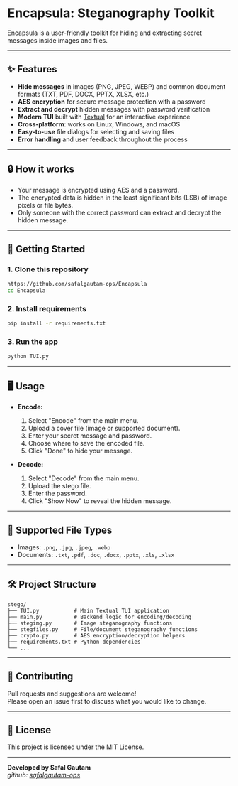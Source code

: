 # Encapsula: Steganography Toolkit

Encapsula is a user-friendly toolkit for hiding and extracting secret messages inside images and files.  

---

## ✨ Features

- **Hide messages** in images (PNG, JPEG, WEBP) and common document formats (TXT, PDF, DOCX, PPTX, XLSX, etc.)
- **AES encryption** for secure message protection with a password
- **Extract and decrypt** hidden messages with password verification
- **Modern TUI** built with [Textual](https://github.com/Textualize/textual) for an interactive experience
- **Cross-platform**: works on Linux, Windows, and macOS
- **Easy-to-use** file dialogs for selecting and saving files
- **Error handling** and user feedback throughout the process

---

## 🔒 How it works

- Your message is encrypted using AES and a password.
- The encrypted data is hidden in the least significant bits (LSB) of image pixels or file bytes.
- Only someone with the correct password can extract and decrypt the hidden message.

---

## 🚀 Getting Started

### 1. Clone this repository

```bash
https://github.com/safalgautam-ops/Encapsula
cd Encapsula
```

### 2. Install requirements

```bash
pip install -r requirements.txt
```

### 3. Run the app

```bash
python TUI.py
```

---

## 🖥️ Usage

- **Encode:**  
  1. Select "Encode" from the main menu.
  2. Upload a cover file (image or supported document).
  3. Enter your secret message and password.
  4. Choose where to save the encoded file.
  5. Click "Done" to hide your message.

- **Decode:**  
  1. Select "Decode" from the main menu.
  2. Upload the stego file.
  3. Enter the password.
  4. Click "Show Now" to reveal the hidden message.

---

## 📂 Supported File Types

- Images: `.png`, `.jpg`, `.jpeg`, `.webp`
- Documents: `.txt`, `.pdf`, `.doc`, `.docx`, `.pptx`, `.xls`, `.xlsx`

---

## 🛠️ Project Structure

```
stego/
├── TUI.py           # Main Textual TUI application
├── main.py          # Backend logic for encoding/decoding
├── stegimg.py       # Image steganography functions
├── stegfiles.py     # File/document steganography functions
├── crypto.py        # AES encryption/decryption helpers
├── requirements.txt # Python dependencies
└── ...
```

---

## 🤝 Contributing

Pull requests and suggestions are welcome!  
Please open an issue first to discuss what you would like to change.

---

## 📄 License

This project is licensed under the MIT License.

---

**Developed by Safal Gautam**  
*github: [safalgautam-ops](https://github.com/safalgautam-ops)*
